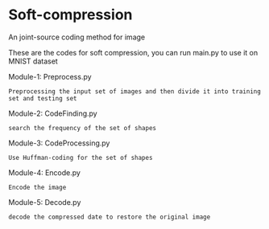 # Soft-compression
An joint-source coding method for image
  
These are the codes for soft compression, you can run main.py to use it on MNIST dataset


Module-1: Preprocess.py

    Preprocessing the input set of images and then divide it into training set and testing set

Module-2: CodeFinding.py

    search the frequency of the set of shapes

Module-3: CodeProcessing.py

    Use Huffman-coding for the set of shapes

Module-4: Encode.py

    Encode the image

Module-5: Decode.py

    decode the compressed date to restore the original image
